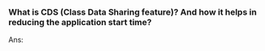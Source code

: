 ### What is CDS (Class Data Sharing feature)? And how it helps in reducing the application start time?
Ans: 